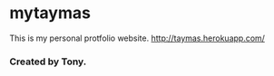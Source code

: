 # mytaymas

This is my personal protfolio website.
http://taymas.herokuapp.com/

### Created by Tony.
